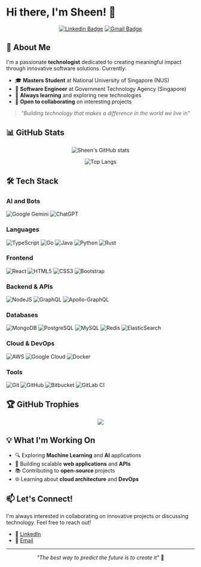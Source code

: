 # Hi there, I'm Sheen! 👋

<div align="center">
  
[![Linkedin Badge](https://img.shields.io/badge/-sheen--goh-blue?style=for-the-badge&logo=Linkedin&logoColor=white&link=https://www.linkedin.com/in/sheen-goh/)](https://www.linkedin.com/in/sheen-goh/)
[![Gmail Badge](https://img.shields.io/badge/-sheen.an.goh@gmail.com-c14438?style=for-the-badge&logo=Gmail&logoColor=white&link=mailto:sheen.an.goh@gmail.com)](mailto:sheen.an.goh@gmail.com)

</div>

## 🚀 About Me

I'm a passionate **technologist** dedicated to creating meaningful impact through innovative software solutions. Currently:

- 🎓 **Masters Student** at National University of Singapore (NUS)
- 💼 **Software Engineer** at Government Technology Agency (Singapore)
- 🌱 **Always learning** and exploring new technologies
- 🤝 **Open to collaborating** on interesting projects

> _"Building technology that makes a difference in the world we live in"_

## 📊 GitHub Stats

<div align="center">
  
![Sheen's GitHub stats](https://github-readme-stats.vercel.app/api?username=sheen4n&show_icons=true&theme=radical)

![Top Langs](https://github-readme-stats.vercel.app/api/top-langs/?username=sheen4n&layout=compact&theme=radical)

</div>

## 🛠️ Tech Stack

### AI and Bots

![Google Gemini](https://img.shields.io/badge/google%20gemini-8E75B2?style=for-the-badge&logo=google%20gemini&logoColor=white)
![ChatGPT](https://img.shields.io/badge/chatGPT-74aa9c?style=for-the-badge&logo=openai&logoColor=white)

### Languages

![TypeScript](https://img.shields.io/badge/typescript-%23007ACC.svg?style=for-the-badge&logo=typescript&logoColor=white)
![Go](https://img.shields.io/badge/go-%2300ADD8.svg?style=for-the-badge&logo=go&logoColor=white)
![Java](https://img.shields.io/badge/java-%23ED8B00.svg?style=for-the-badge&logo=openjdk&logoColor=white)
![Python](https://img.shields.io/badge/python-3670A0?style=for-the-badge&logo=python&logoColor=ffdd54)
![Rust](https://img.shields.io/badge/rust-%23000000.svg?style=for-the-badge&logo=rust&logoColor=white)

### Frontend

![React](https://img.shields.io/badge/react-%2320232a.svg?style=for-the-badge&logo=react&logoColor=%2361DAFB)
![HTML5](https://img.shields.io/badge/html5-%23E34F26.svg?style=for-the-badge&logo=html5&logoColor=white)
![CSS3](https://img.shields.io/badge/css3-%231572B6.svg?style=for-the-badge&logo=css3&logoColor=white)
![Bootstrap](https://img.shields.io/badge/bootstrap-%238511FA.svg?style=for-the-badge&logo=bootstrap&logoColor=white)

### Backend & APIs

![NodeJS](https://img.shields.io/badge/node.js-6DA55F?style=for-the-badge&logo=node.js&logoColor=white)
![GraphQL](https://img.shields.io/badge/-GraphQL-E10098?style=for-the-badge&logo=graphql&logoColor=white)
![Apollo-GraphQL](https://img.shields.io/badge/-ApolloGraphQL-311C87?style=for-the-badge&logo=apollo-graphql)

### Databases

![MongoDB](https://img.shields.io/badge/MongoDB-%234ea94b.svg?style=for-the-badge&logo=mongodb&logoColor=white)
![PostgreSQL](https://img.shields.io/badge/postgresql-%23316192.svg?style=for-the-badge&logo=postgresql&logoColor=white)
![MySQL](https://img.shields.io/badge/mysql-%2300000f.svg?style=for-the-badge&logo=mysql&logoColor=white)
![Redis](https://img.shields.io/badge/redis-%23DD0031.svg?style=for-the-badge&logo=redis&logoColor=white)
![ElasticSearch](https://img.shields.io/badge/-ElasticSearch-005571?style=for-the-badge&logo=elasticsearch)

### Cloud & DevOps

![AWS](https://img.shields.io/badge/AWS-%23FF9900.svg?style=for-the-badge&logo=amazon-aws&logoColor=white)
![Google Cloud](https://img.shields.io/badge/GoogleCloud-%234285F4.svg?style=for-the-badge&logo=google-cloud&logoColor=white)
![Docker](https://img.shields.io/badge/docker-%230db7ed.svg?style=for-the-badge&logo=docker&logoColor=white)

### Tools

![Git](https://img.shields.io/badge/git-%23F05033.svg?style=for-the-badge&logo=git&logoColor=white)
![GitHub](https://img.shields.io/badge/github-%23121011.svg?style=for-the-badge&logo=github&logoColor=white)
![Bitbucket](https://img.shields.io/badge/bitbucket-%230047B3.svg?style=for-the-badge&logo=bitbucket&logoColor=white)
![GitLab CI](https://img.shields.io/badge/gitlab%20ci-%23181717.svg?style=for-the-badge&logo=gitlab&logoColor=white)

## 🏆 GitHub Trophies

<div align="center">
  
![](https://github-profile-trophy.vercel.app/?username=sheen4n&theme=radical&no-frame=false&no-bg=false&margin-w=4)

</div>

## 💡 What I'm Working On

- 🔍 Exploring **Machine Learning** and **AI** applications
- 🚀 Building scalable **web applications** and **APIs**
- 📚 Contributing to **open-source** projects
- 🌐 Learning about **cloud architecture** and **DevOps**

## 📫 Let's Connect!

I'm always interested in collaborating on innovative projects or discussing technology. Feel free to reach out!

- 💼 [LinkedIn](https://www.linkedin.com/in/sheen-goh/)
- 📧 [Email](mailto:sheen.an.goh@gmail.com)

---

<div align="center">
  
*"The best way to predict the future is to create it"* 💫

</div>

